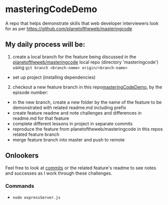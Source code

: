 # masteringCodeDemo
A repo that helps demonstrate skills that web developer interviewers look for as per https://github.com/planetoftheweb/masteringcode 

## My daily process will be:
1. create a local branch for the feature being discussed in the [planetoftheweb/masteringcode](https://github.com/planetoftheweb/masteringcode) local repo (directory 'masteringcode') using `git branch <branch-name> origin/<branch-name>`
  - set up project (installing dependencies) 
2. checkout a new feature branch in this repo[masteringCodeDemo](https://github.com/sprintup/masteringCodeDemo), by the episode number:
  - in the new branch, create a new folder by the name of the feature to be demonstrated with related readme.md including prefix
  - create feature readme and note challenges and differences in readme.md for that feature
  - complete different lessons in project in separate commits
  - reproduce the feature from planetoftheweb/masteringcode in this repos related feature branch
  - merge feature branch into master and push to remote

## Onlookers
Feel free to look at [commits](https://github.com/sprintup/masteringCodeDemo/commits/master) or the related feature's readme to see notes and successes as I work through these challenges. 

### Commands
- `node expressServer.js`
